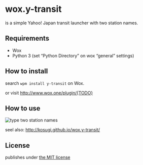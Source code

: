 # wox.y-transit

is a simple Yahoo! Japan transit launcher with two station names.

## Requirements

* Wox
* Python 3 (set “Python Directory” on wox “general” settings)

## How to install

search `wpm install y-transit` on Wox.

or visit http://www.wox.one/plugin/{TODO}

## How to use

![type two station names](http://kosugi.github.io/alfred.y-transit/ss1.png)

seel also: <http://kosugi.github.io/wox.y-transit/>

## License

publishes under [the MIT license](https://github.com/kosugi/wox.y-transit/blob/master/COPYING)
